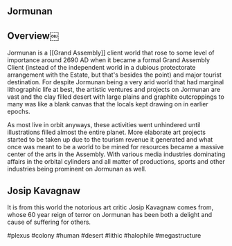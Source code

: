 ## Jormunan

## Overview￼

Jormunan is a [[Grand Assembly]] client world that rose to some level of importance around 2690 AD when it became a formal Grand Assembly Client (instead of the independent world in a dubious protectorate arrangement with the Estate, but that's besides the point) and major tourist destination.  For despite Jormunan being a very arid world that had marginal lithographic life at best, the artistic ventures and projects on Jormunan are vast and the clay filled desert with large plains and graphite outcroppings to many was like a blank canvas that the locals kept drawing on in earlier epochs.  

As most live in orbit anyways, these activities went unhindered until illustrations filled almost the entire planet.  More elaborate art projects started to be taken up due to the tourism revenue it generated and what once was meant to be a world to be mined for resources became a massive center of the arts in the Assembly.  With various media industries dominating affairs in the orbital cylinders and all matter of productions, sports and other industries being prominent on Jormunan as well.  

## Josip Kavagnaw

It is from this world the notorious art critic Josip Kavagnaw comes from, whose 60 year reign of terror on Jormunan has been both a delight and cause of suffering for others.

#plexus 
#colony 
#human 
#desert 
#lithic 
#halophile 
#megastructure 